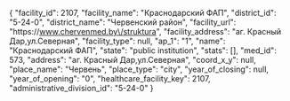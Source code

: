 {
    "facility_id": 2107,
    "facility_name": "Краснодарский ФАП",
    "district_id": "5-24-0",
    "district_name": "Червенский район",
    "facility_url": "https:\/\/www.chervenmed.by\/struktura",
    "facility_address": "аг. Красный Дар,ул.Северная",
    "facility_type": null,
    "ap_1": "1",
    "name": "Краснодарский ФАП",
    "state": "public institution",
    "stats": [],
    "med_id": 573,
    "address": "аг. Красный Дар,ул.Северная",
    "coord_x_y": null,
    "place_name": "Червень",
    "place_type": "city",
    "year_of_closing": null,
    "year_of_opening": "0",
    "healthcare_facility_key": 2107,
    "administrative_division_id": "5-24-0"
}